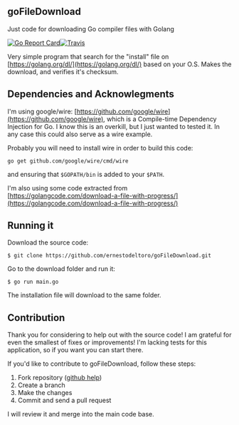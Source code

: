 ## goFileDownload
Just code for downloading Go compiler files with Golang

[![Go Report Card](https://goreportcard.com/badge/github.com/ernestodeltoro/gofiledownload)](https://goreportcard.com/badge/github.com/ernestodeltoro/gofiledownload)[![Travis](https://travis-ci.com/ernestodeltoro/gofiledownload.svg?branch=master)](https://travis-ci.com/ernestodeltoro/gofiledownload)


Very simple program that search for the "install" file on [https://golang.org/dl/](https://golang.org/dl/) based on your O.S. Makes the download, and verifies it's checksum.

## Dependencies and Acknowlegments

I'm using google/wire: [https://github.com/google/wire](https://github.com/google/wire), which is a Compile-time Dependency Injection for Go. I know this is an overkill, but I just wanted to tested it. In any case this could also serve as a wire example. 

Probably you will need to install wire in order to build this code:

```shell
go get github.com/google/wire/cmd/wire
```

and ensuring that `$GOPATH/bin` is added to your `$PATH`.

I'm also using some code extracted from [https://golangcode.com/download-a-file-with-progress/](https://golangcode.com/download-a-file-with-progress/)

## Running it

Download the source code:
```shell
$ git clone https://github.com/ernestodeltoro/goFileDownload.git
```

Go to the download folder and run it:
```shell
$ go run main.go
```
The installation file will download to the same folder.

## Contribution

Thank you for considering to help out with the source code! I am grateful for even the smallest of fixes or improvements! I'm lacking tests for this application, so if you want you can start there.

If you'd like to contribute to goFileDownload, follow these steps:

1. Fork repository ([github help](https://help.github.com/en/articles/fork-a-repo))
2. Create a branch
3. Make the changes
4. Commit and send a pull request

I will review it and merge into the main code base.